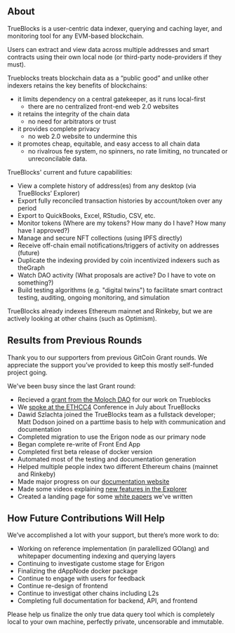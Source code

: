 ## About

TrueBlocks is a user-centric data indexer, querying and caching layer, and monitoring tool for any EVM-based blockchain.

Users can extract and view data across multiple addresses and smart contracts using their own local node (or third-party node-providers if they must).

Trueblocks treats blockchain data as a “public good” and unlike other indexers retains the key benefits of blockchains:

- it limits dependency on a central gatekeeper, as it runs local-first
  - there are no centralized front-end web 2.0 websites
- it retains the integrity of the chain data
  - no need for arbitrators or trust
- it provides complete privacy
  - no web 2.0 website to undermine this
- it promotes cheap, equitable, and easy access to all chain data
  -   no rivalrous fee system, no spinners, no rate limiting, no truncated or unreconcilable data. 

TrueBlocks' current and future capabilities: 

- View a complete history of address(es) from any desktop (via TrueBlocks’ Explorer)
- Export fully reconciled transaction histories by account/token over any period
- Export to QuickBooks, Excel, RStudio, CSV, etc.
- Monitor tokens (Where are my tokens? How many do I have? How many have I approved?)
- Manage and secure NFT collections (using IPFS directly)
- Receive off-chain email notifications/triggers of activity on addresses (future)
- Duplicate the indexing provided by coin incentivized indexers such as theGraph
- Watch DAO activity (What proposals are active? Do I have to vote on something?)
- Build testing algorithms (e.g. "digital twins") to facilitate smart contract testing, auditing, ongoing monitoring, and simulation

TrueBlocks already indexes Ethereum mainnet and Rinkeby, but we are actively looking at other chains (such as Optimism).

## Results from Previous Rounds

Thank you to our supporters from previous GitCoin Grant rounds. We appreciate the support you’ve provided to keep this mostly self-funded project going.

We've been busy since the last Grant round:

- Recieved a [grant from the Moloch DAO](https://docs.google.com/document/d/1IFXYAzSDtMSKQTuY2kos07ZLJLkRJy_eh8fFwMaciBE/edit) for our work on Trueblocks
- We [spoke at the ETHCC4](https://www.youtube.com/watch?v=7KjhQPwKGdQ) Conference in July about TrueBlocks
- Dawid Szlachta joined the TrueBlocks team as a fullstack developer; Matt Dodson joined on a parttime basis to help with communication and documentation
- Completed migration to use the Erigon node as our primary node
- Began complete re-write of Front End App
- Completed first beta release of docker version
- Automated most of the testing and documentation generation
- Helped multiple people index two different Ethereum chains (mainnet and Rinkeby)
- Made major progress on our [documentation website](https://trueblocks.io/docs)
- Made some videos explaining [new features in the Explorer](https://www.youtube.com/channel/UCAnakN-bJv_OsopuKVJCs3g)
- Created a landing page for some [white papers](https://trueblocks.io/papers/) we've written


## How Future Contributions Will Help

We’ve accomplished a lot with your support, but there’s more work to do:

- Working on reference implementation (in paralellized GOlang) and whitepaper documenting indexing and querying layers 
- Continuing to investigate custome stage for Erigon
- Finalizing the dAppNode docker package 
- Continue to engage with users for feedback
- Continue re-design of frontend 
- Continue to investigat other chains including L2s 
- Completing full documentation for backend, API, and frontend 

Please help us finalize the only true data query tool which is completely local to your own machine, perfectly private, uncensorable and immutable.